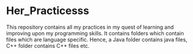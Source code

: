 # Her_Practicesss
This repository contains all my practices in my quest of learning and improving upon my programming skills.
It contains folders which contain files which are language specific. Hence, a Java folder contains java files, C++ folder contains C++ files etc.
